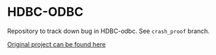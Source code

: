 HDBC-ODBC
=========

Repository to track down bug in HDBC-odbc. See `crash_proof` branch.

[Original project can be found here](https://github.com/hdbc/hdbc-odbc)

